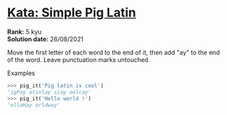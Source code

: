 # [Kata: Simple Pig Latin](https://www.codewars.com/kata/520b9d2ad5c005041100000f)

**Rank:** 5 kyu  
**Solution date:** 26/08/2021

Move the first letter of each word to the end of it, then add "ay" to the end of the word. Leave punctuation marks
untouched.

Examples 
```python
>>> pig_it('Pig latin is cool') 
'igPay atinlay siay oolcay'
>>> pig_it('Hello world !')
'elloHay orldway'
```
